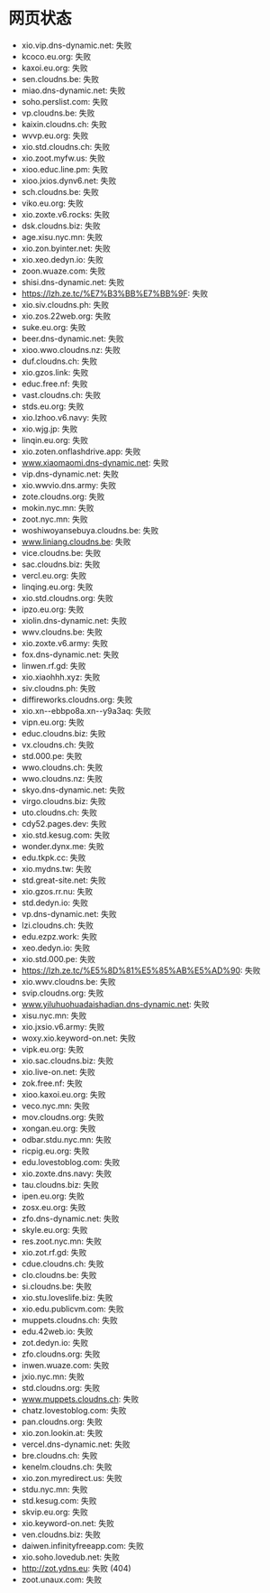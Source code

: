 # 网页状态
- xio.vip.dns-dynamic.net: 失败
- kcoco.eu.org: 失败
- kaxoi.eu.org: 失败
- sen.cloudns.be: 失败
- miao.dns-dynamic.net: 失败
- soho.perslist.com: 失败
- vp.cloudns.be: 失败
- kaixin.cloudns.ch: 失败
- wvvp.eu.org: 失败
- xio.std.cloudns.ch: 失败
- xio.zoot.myfw.us: 失败
- xioo.educ.line.pm: 失败
- xioo.jxios.dynv6.net: 失败
- sch.cloudns.be: 失败
- viko.eu.org: 失败
- xio.zoxte.v6.rocks: 失败
- dsk.cloudns.biz: 失败
- age.xisu.nyc.mn: 失败
- xio.zon.byinter.net: 失败
- xio.xeo.dedyn.io: 失败
- zoon.wuaze.com: 失败
- shisi.dns-dynamic.net: 失败
- https://lzh.ze.tc/%E7%B3%BB%E7%BB%9F: 失败
- xio.siv.cloudns.ph: 失败
- xio.zos.22web.org: 失败
- suke.eu.org: 失败
- beer.dns-dynamic.net: 失败
- xioo.wwo.cloudns.nz: 失败
- duf.cloudns.ch: 失败
- xio.gzos.link: 失败
- educ.free.nf: 失败
- vast.cloudns.ch: 失败
- stds.eu.org: 失败
- xio.lzhoo.v6.navy: 失败
- xio.wjg.jp: 失败
- linqin.eu.org: 失败
- xio.zoten.onflashdrive.app: 失败
- www.xiaomaomi.dns-dynamic.net: 失败
- vip.dns-dynamic.net: 失败
- xio.wwvio.dns.army: 失败
- zote.cloudns.org: 失败
- mokin.nyc.mn: 失败
- zoot.nyc.mn: 失败
- woshiwoyansebuya.cloudns.be: 失败
- www.liniang.cloudns.be: 失败
- vice.cloudns.be: 失败
- sac.cloudns.biz: 失败
- vercl.eu.org: 失败
- linqing.eu.org: 失败
- xio.std.cloudns.org: 失败
- ipzo.eu.org: 失败
- xiolin.dns-dynamic.net: 失败
- wwv.cloudns.be: 失败
- xio.zoxte.v6.army: 失败
- fox.dns-dynamic.net: 失败
- linwen.rf.gd: 失败
- xio.xiaohhh.xyz: 失败
- siv.cloudns.ph: 失败
- diffireworks.cloudns.org: 失败
- xio.xn--ebbpo8a.xn--y9a3aq: 失败
- vipn.eu.org: 失败
- educ.cloudns.biz: 失败
- vx.cloudns.ch: 失败
- std.000.pe: 失败
- wwo.cloudns.ch: 失败
- wwo.cloudns.nz: 失败
- skyo.dns-dynamic.net: 失败
- virgo.cloudns.biz: 失败
- uto.cloudns.ch: 失败
- cdy52.pages.dev: 失败
- xio.std.kesug.com: 失败
- wonder.dynx.me: 失败
- edu.tkpk.cc: 失败
- xio.mydns.tw: 失败
- std.great-site.net: 失败
- xio.gzos.rr.nu: 失败
- std.dedyn.io: 失败
- vp.dns-dynamic.net: 失败
- lzi.cloudns.ch: 失败
- edu.ezpz.work: 失败
- xeo.dedyn.io: 失败
- xio.std.000.pe: 失败
- https://lzh.ze.tc/%E5%8D%81%E5%85%AB%E5%AD%90: 失败
- xio.wwv.cloudns.be: 失败
- svip.cloudns.org: 失败
- www.yiluhuohuadaishadian.dns-dynamic.net: 失败
- xisu.nyc.mn: 失败
- xio.jxsio.v6.army: 失败
- woxy.xio.keyword-on.net: 失败
- vipk.eu.org: 失败
- xio.sac.cloudns.biz: 失败
- xio.live-on.net: 失败
- zok.free.nf: 失败
- xioo.kaxoi.eu.org: 失败
- veco.nyc.mn: 失败
- mov.cloudns.org: 失败
- xongan.eu.org: 失败
- odbar.stdu.nyc.mn: 失败
- ricpig.eu.org: 失败
- edu.lovestoblog.com: 失败
- xio.zoxte.dns.navy: 失败
- tau.cloudns.biz: 失败
- ipen.eu.org: 失败
- zosx.eu.org: 失败
- zfo.dns-dynamic.net: 失败
- skyle.eu.org: 失败
- res.zoot.nyc.mn: 失败
- xio.zot.rf.gd: 失败
- cdue.cloudns.ch: 失败
- clo.cloudns.be: 失败
- si.cloudns.be: 失败
- xio.stu.loveslife.biz: 失败
- xio.edu.publicvm.com: 失败
- muppets.cloudns.ch: 失败
- edu.42web.io: 失败
- zot.dedyn.io: 失败
- zfo.cloudns.org: 失败
- inwen.wuaze.com: 失败
- jxio.nyc.mn: 失败
- std.cloudns.org: 失败
- www.muppets.cloudns.ch: 失败
- chatz.lovestoblog.com: 失败
- pan.cloudns.org: 失败
- xio.zon.lookin.at: 失败
- vercel.dns-dynamic.net: 失败
- bre.cloudns.ch: 失败
- kenelm.cloudns.ch: 失败
- xio.zon.myredirect.us: 失败
- stdu.nyc.mn: 失败
- std.kesug.com: 失败
- skvip.eu.org: 失败
- xio.keyword-on.net: 失败
- ven.cloudns.biz: 失败
- daiwen.infinityfreeapp.com: 失败
- xio.soho.lovedub.net: 失败
- http://zot.ydns.eu: 失败 (404)
- zoot.unaux.com: 失败
